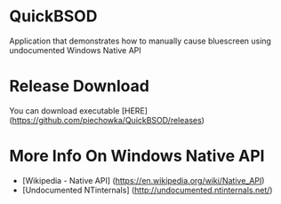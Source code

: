 # QuickBSOD
Application that demonstrates how to manually cause bluescreen using undocumented Windows Native API

# Release Download
You can download executable [HERE] (https://github.com/piechowka/QuickBSOD/releases)


# More Info On Windows Native API
- [Wikipedia - Native API] (https://en.wikipedia.org/wiki/Native_API)
- [Undocumented NTinternals] (http://undocumented.ntinternals.net/)
